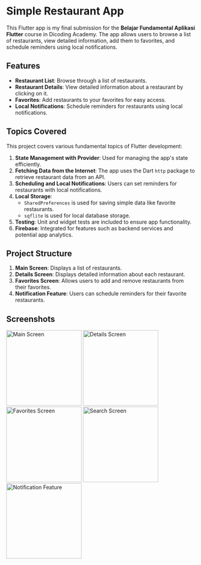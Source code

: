 # Simple Restaurant App

This Flutter app is my final submission for the **Belajar Fundamental Aplikasi Flutter** course in Dicoding Academy. The app allows users to browse a list of restaurants, view detailed information, add them to favorites, and schedule reminders using local notifications.

## Features

- **Restaurant List**: Browse through a list of restaurants.
- **Restaurant Details**: View detailed information about a restaurant by clicking on it.
- **Favorites**: Add restaurants to your favorites for easy access.
- **Local Notifications**: Schedule reminders for restaurants using local notifications.

## Topics Covered

This project covers various fundamental topics of Flutter development:

1. **State Management with Provider**: Used for managing the app's state efficiently.
2. **Fetching Data from the Internet**: The app uses the Dart `http` package to retrieve restaurant data from an API.
3. **Scheduling and Local Notifications**: Users can set reminders for restaurants with local notifications.
4. **Local Storage**: 
   - `SharedPreferences` is used for saving simple data like favorite restaurants.
   - `sqflite` is used for local database storage.
5. **Testing**: Unit and widget tests are included to ensure app functionality.
6. **Firebase**: Integrated for features such as backend services and potential app analytics.

## Project Structure

1. **Main Screen**: Displays a list of restaurants.
2. **Details Screen**: Displays detailed information about each restaurant.
3. **Favorites Screen**: Allows users to add and remove restaurants from their favorites.
4. **Notification Feature**: Users can schedule reminders for their favorite restaurants.

## Screenshots

<img src="https://i.allthepics.net/2024/10/11/flutter_01.png" alt="Main Screen" width="200"/>
<img src="https://i.allthepics.net/2024/10/11/flutter_03.jpeg" alt="Details Screen" width="200"/>
<img src="https://i.allthepics.net/2024/10/11/flutter_02.md.png" alt="Favorites Screen" width="200"/>
<img src="https://i.allthepics.net/2024/10/11/flutter_04.png" alt="Search Screen" width="200"/>
<img src="https://i.allthepics.net/2024/10/11/flutter_05.png" alt="Notification Feature" width="200"/>
